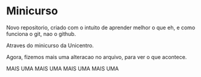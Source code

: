 # Minicurso
Novo repositorio, criado com o intuito de aprender melhor o que eh, e como funciona o git, nao o github.

Atraves do minicurso da Unicentro.

Agora, fizemos mais uma alteracao no arquivo, para ver o que acontece.

MAIS UMA
MAIS UMA
MAIS UMA
MAIS UMA
